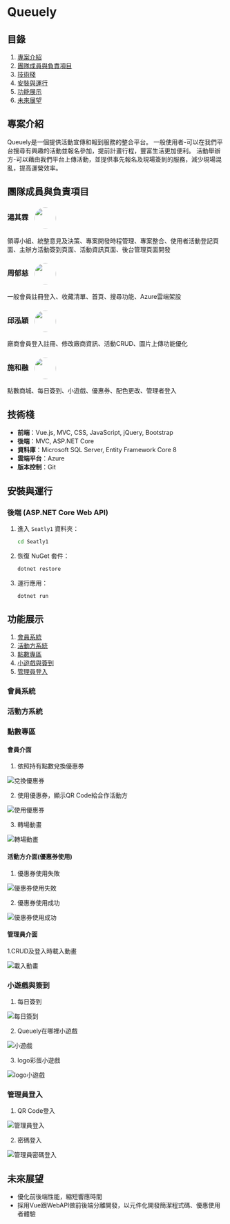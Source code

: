 # Queuely

## 目錄

1. [專案介紹](#專案介紹)
2. [團隊成員與負責項目](#團隊成員與負責項目)
3. [技術棧](#技術棧)
4. [安裝與運行](#安裝與運行)
5. [功能展示](#功能展示)
6. [未來展望](#未來展望)

## 專案介紹

Queuely是一個提供活動宣傳和報到服務的整合平台。
一般使用者-可以在我們平台搜尋有興趣的活動並報名參加，提前計畫行程，豐富生活更加便利。
活動舉辦方-可以藉由我們平台上傳活動，並提供事先報名及現場簽到的服務，減少現場混亂，提高運營效率。

## 團隊成員與負責項目

### 湯其霖 [<img src="https://avatars.githubusercontent.com/fanrir556" width="50px" style="border-radius: 50%; vertical-align: middle; margin-left: 10px"/>](https://github.com/fanrir556)

領導小組、統整意見及決策、專案開發時程管理、專案整合、使用者活動登記頁面、主辦方活動簽到頁面、活動資訊頁面、後台管理頁面開發

### 周郁慈 [<img src="https://avatars.githubusercontent.com/yucichou" width="50px" style="border-radius: 50%; vertical-align: middle; margin-left: 10px"/>](https://github.com/yucichou)

一般會員註冊登入、收藏清單、首頁、搜尋功能、Azure雲端架設

### 邱泓穎 [<img src="https://avatars.githubusercontent.com/tohousanae" width="50px" style="border-radius: 50%; vertical-align: middle; margin-left: 10px"/>](https://github.com/tohousanae)

廠商會員登入註冊、修改廠商資訊、活動CRUD、圖片上傳功能優化

### 施和融 [<img src="https://avatars.githubusercontent.com/twins0angel" width="50px" style="border-radius: 50%; vertical-align: middle; margin-left: 10px"/>](https://github.com/twins0angel)

點數商城、每日簽到、小遊戲、優惠券、配色更改、管理者登入

## 技術棧

- **前端**：Vue.js, MVC, CSS, JavaScript, jQuery, Bootstrap
- **後端**：MVC, ASP.NET Core
- **資料庫**：Microsoft SQL Server, Entity Framework Core 8
- **雲端平台**：Azure
- **版本控制**：Git

## 安裝與運行

### 後端 (ASP.NET Core Web API)

1. 進入 `Seatly1` 資料夾：

   ```bash
   cd Seatly1
   ```

2. 恢復 NuGet 套件：

   ```bash
   dotnet restore
   ```

3. 運行應用：

   ```bash
   dotnet run
   ```

## 功能展示

1. [會員系統](#會員系統)
2. [活動方系統](#活動方系統)
3. [點數專區](#點數專區)
4. [小遊戲與簽到](#小遊戲與簽到)
5. [管理員登入](#管理員登入)

### 會員系統

### 活動方系統

### 點數專區

#### 會員介面

1. 依照持有點數兌換優惠券

![兌換優惠券](readme/兌換優惠券.gif)

2. 使用優惠券，顯示QR Code給合作活動方

![使用優惠券](readme/使用優惠券.gif)

3. 轉場動畫

![轉場動畫](readme/轉場動畫.gif)

#### 活動方介面(優惠券使用)

1. 優惠券使用失敗

![優惠券使用失敗](readme/優惠券使用失敗.gif)

2. 優惠券使用成功

![優惠券使用成功](readme/優惠券使用成功.gif)

#### 管理員介面

1.CRUD及登入時載入動畫

![載入動畫](readme/載入動畫.gif)

### 小遊戲與簽到

1. 每日簽到

![每日簽到](readme/簽到.gif)

2. Queuely在哪裡小遊戲

![小遊戲](readme/小遊戲.gif)

3. logo彩蛋小遊戲

![logo小遊戲](readme/logo小遊戲.gif)

### 管理員登入

1. QR Code登入

![管理員登入](readme/管理員登入.gif)

2. 密碼登入

![管理員密碼登入](readme/管理員密碼登入.gif)

## 未來展望

- 優化前後端性能，縮短響應時間
- 採用Vue跟WebAPI做前後端分離開發，以元件化開發簡潔程式碼、優惠使用者體驗
